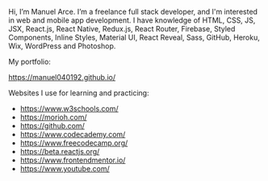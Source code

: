 Hi, I’m Manuel Arce. I’m a freelance full stack developer, and I'm interested in web and mobile app development. I have knowledge of HTML, CSS, JS, JSX, React.js, React Native, Redux.js, React Router, Firebase, Styled Components, Inline Styles, Material UI, React Reveal, Sass, GitHub, Heroku, Wix, WordPress and Photoshop.

My portfolio:

https://manuel040192.github.io/

Websites I use for learning and practicing:

- https://www.w3schools.com/
- https://morioh.com/
- https://github.com/
- https://www.codecademy.com/
- https://www.freecodecamp.org/
- https://beta.reactjs.org/
- https://www.frontendmentor.io/
- https://www.youtube.com/

<!---
manuel040192/manuel040192 is a ✨ special ✨ repository because its `README.md` (this file) appears on your GitHub profile.
You can click the Preview link to take a look at your changes.
--->
